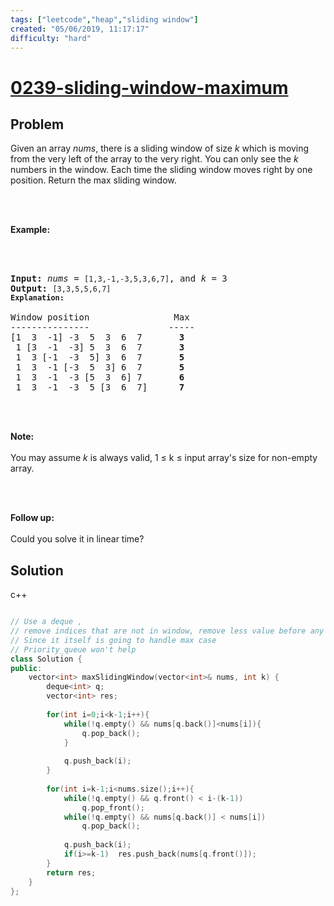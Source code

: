 ```yaml
---
tags: ["leetcode","heap","sliding window"]
created: "05/06/2019, 11:17:17"
difficulty: "hard"
---
```


# [0239-sliding-window-maximum](https://leetcode.com/problems/sliding-window-maximum/)

## Problem
<div><p>Given an array <em>nums</em>, there is a sliding window of size <em>k</em> which is moving from the very left of the array to the very right. You can only see the <em>k</em> numbers in the window. Each time the sliding window moves right by one position. Return the max sliding window.</p><br><br><p><strong>Example:</strong></p><br><br><pre><strong>Input:</strong> <em>nums</em> = <code>[1,3,-1,-3,5,3,6,7]</code>, and <em>k</em> = 3<br><strong>Output: </strong><code>[3,3,5,5,6,7] <br><strong>Explanation: <br></strong></code><br>Window position                Max<br>---------------               -----<br>[1  3  -1] -3  5  3  6  7       <strong>3</strong><br> 1 [3  -1  -3] 5  3  6  7       <strong>3</strong><br> 1  3 [-1  -3  5] 3  6  7      <strong> 5</strong><br> 1  3  -1 [-3  5  3] 6  7       <strong>5</strong><br> 1  3  -1  -3 [5  3  6] 7       <strong>6</strong><br> 1  3  -1  -3  5 [3  6  7]      <strong>7</strong><br></pre><br><br><p><strong>Note: </strong><br><br>You may assume <em>k</em> is always valid, 1 ≤ k ≤ input array's size for non-empty array.</p><br><br><p><strong>Follow up:</strong><br><br>Could you solve it in linear time?</p></div>

## Solution

c++
```c++

// Use a deque ,
// remove indices that are not in window, remove less value before any i.
// Since it itself is going to handle max case
// Priority_queue won't help
class Solution {
public:
    vector<int> maxSlidingWindow(vector<int>& nums, int k) {
        deque<int> q;
        vector<int> res;
        
        for(int i=0;i<k-1;i++){
            while(!q.empty() && nums[q.back()]<nums[i]){
                q.pop_back();
            }
                
            q.push_back(i);           
        }
        
        for(int i=k-1;i<nums.size();i++){
            while(!q.empty() && q.front() < i-(k-1))
                q.pop_front();
            while(!q.empty() && nums[q.back()] < nums[i])
                q.pop_back();
            
            q.push_back(i);
            if(i>=k-1)  res.push_back(nums[q.front()]);          
        }
        return res;
    }
};
​
```
